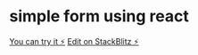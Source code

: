 # simple form using react
[You can try it ⚡️](https://todo-app-react-4cph1m.stackblitz.io)
[Edit on StackBlitz ⚡️](https://stackblitz.com/edit/todo-app-react-4cph1m)